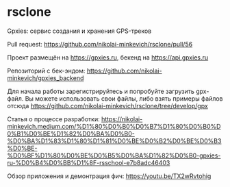 # rsclone
Gpxies: сервис создания и хранения GPS-треков

Pull request: https://github.com/nikolai-minkevich/rsclone/pull/56

Проект размещён на https://gpxies.ru, бекенд на https://api.gpxies.ru

Репозиторий с бек-эндом: https://github.com/nikolai-minkevich/gpxies_backend

Для начала работы зарегистрируйтесь и попробуйте загрузить gpx-файл. Вы можете использовать свои файлы, либо взять примеры файлов отсюда https://github.com/nikolai-minkevich/rsclone/tree/develop/gpx

Статья о процессе разработки: https://nikolai-minkevich.medium.com/%D1%80%D0%B0%D0%B7%D1%80%D0%B0%D0%B1%D0%BE%D1%82%D0%BA%D0%B0-%D0%BA%D1%83%D1%80%D1%81%D0%BE%D0%B2%D0%BE%D0%B3%D0%BE-%D0%BF%D1%80%D0%BE%D0%B5%D0%BA%D1%82%D0%B0-gpxies-ru-%D0%B4%D0%BB%D1%8F-rsschool-e7b8adc46403

Обзор приложения и демонтрация фич: https://youtu.be/TX2wRvtohig
